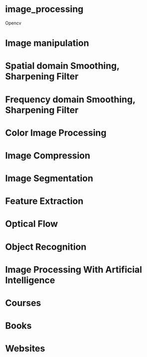 # image_processing
Opencv
# Image manipulation
# Spatial domain Smoothing, Sharpening Filter
# Frequency domain Smoothing, Sharpening Filter
# Color Image Processing
# Image Compression
# Image Segmentation
# Feature Extraction
# Optical Flow
# Object Recognition
# Image Processing With Artificial Intelligence

# Courses

# Books

# Websites

